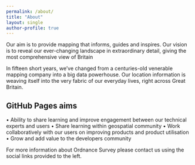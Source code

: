 ```yaml
---
permalink: /about/
title: "About"
layout: single
author-profile: true
---
```


Our aim is to provide mapping that informs, guides and inspires. Our vision is to reveal our ever-changing landscape in extraordinary detail, giving the most comprehensive view of Britain

In fifteen short years, we’ve changed from a centuries-old venerable mapping company into a big data powerhouse. Our location information is weaving itself into the very fabric of our everyday lives, right across Great Britain.

## GitHub Pages aims

•	Ability to share learning and improve engagement between our technical experts and users
•	Share learning within geospatial community
•	Work collaboratively with our users on improving products and product utilisation
•	Grow and add value to the developers community


For more information about Ordnance Survey please contact us using the social links provided to the left.

<br>
<br>

